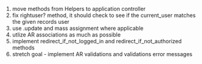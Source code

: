 1. move methods from Helpers to application controller
2. fix rightuser? method, it should check to see if the current_user matches the given records user
3. use .update and mass assignment where applicable
4. utlize AR associations as much as possible
5. implement redirect_if_not_logged_in and redirect_if_not_authorized methods
6. stretch goal - implement AR validations and validations error messages